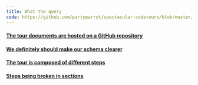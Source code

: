 ```yaml
---
title: What the query
code: https://github.com/partyparrot/spectacular-codetours/blob/master/presentation/tour.graphql
---
```


<a href="https://github.com/partyparrot/spectacular-codetours/blob/master/presentation/tour.graphql#L1-L2"><h4>The tour documents are hosted on a GitHub repository</h4></a>

<a href="https://github.com/partyparrot/spectacular-codetours/blob/master/presentation/tour.graphql#L3-L4"><h4>We definitely should make our schema clearer</h4></a>

<a href="https://github.com/partyparrot/spectacular-codetours/blob/master/presentation/tour.graphql#L5-L11"><h4>The tour is composed of different steps</h4></a>

<a href="https://github.com/partyparrot/spectacular-codetours/blob/master/presentation/tour.graphql#L12-L17"><h4>Steps being broken in sections</h4></a>
